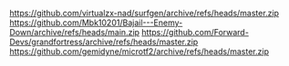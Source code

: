 https://github.com/virtualzx-nad/surfgen/archive/refs/heads/master.zip
https://github.com/Mbk10201/Bajail---Enemy-Down/archive/refs/heads/main.zip
https://github.com/Forward-Devs/grandfortress/archive/refs/heads/master.zip
https://github.com/gemidyne/microtf2/archive/refs/heads/master.zip
